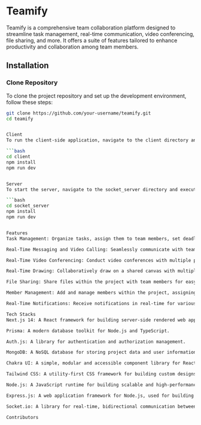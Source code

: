 # Teamify

Teamify is a comprehensive team collaboration platform designed to streamline task management, real-time communication, video conferencing, file sharing, and more. It offers a suite of features tailored to enhance productivity and collaboration among team members.

## Installation

### Clone Repository

To clone the project repository and set up the development environment, follow these steps:

```bash
git clone https://github.com/your-username/teamify.git
cd teamify


Client
To run the client-side application, navigate to the client directory and execute the following commands:

```bash
cd client
npm install
npm run dev


Server
To start the server, navigate to the socket_server directory and execute the following commands:

```bash
cd socket_server
npm install
npm run dev


Features
Task Management: Organize tasks, assign them to team members, set deadlines, track task status, and monitor progress.

Real-Time Messaging and Video Calling: Seamlessly communicate with team members through real-time messaging and one-to-one video calling using WebRTC technology.

Real-Time Video Conferencing: Conduct video conferences with multiple participants using the 100ms library for real-time communication.

Real-Time Drawing: Collaboratively draw on a shared canvas with multiplayer cursors and text-write features.

File Sharing: Share files within the project with team members for easy collaboration and access to project-related resources.

Member Management: Add and manage members within the project, assigning roles and permissions as needed.

Real-Time Notifications: Receive notifications in real-time for various events such as task assignments, video calls, file sharing, etc.

Tech Stacks
Next.js 14: A React framework for building server-side rendered web applications.

Prisma: A modern database toolkit for Node.js and TypeScript.

Auth.js: A library for authentication and authorization management.

MongoDB: A NoSQL database for storing project data and user information.

Chakra UI: A simple, modular and accessible component library for React applications.

Tailwind CSS: A utility-first CSS framework for building custom designs quickly.

Node.js: A JavaScript runtime for building scalable and high-performance applications.

Express.js: A web application framework for Node.js, used for building the server-side of the application.

Socket.io: A library for real-time, bidirectional communication between web clients and servers.

Contributors

